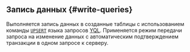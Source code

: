## Запись данных {#write-queries}

Выполняется запись данных в созданные таблицы с использованием команды [`UPSERT`](../../../yql/reference/syntax/upsert_into.md) языка запросов [YQL](../../../yql/reference/index.md). Применяется режим передачи запроса на изменение данных с автоматическим подтверждением транзакции в одном запросе к серверу.
